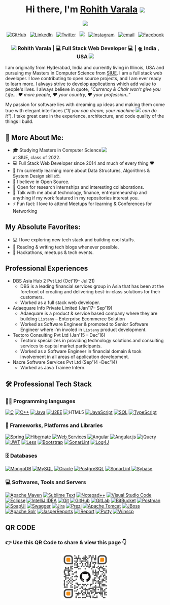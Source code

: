 <div align="center">
   <h1>Hi there, I'm <a href="https://rohith9s.com">Rohith Varala</a> <img src="https://media.giphy.com/media/hvRJCLFzcasrR4ia7z/giphy.gif" width="25px"> </h1>
   
   
   <img src="https://pronoun.cyou/x/y?subject=He&object=Him&height=20"> 
</div>

<p align='center'>
   <a href="https://github.com/rohith9s" target="_blank"><img src="https://img.icons8.com/bubbles/50/000000/github.png" alt="GitHub"/></a>&nbsp;&nbsp;
   <a href="https://www.linkedin.com/in/rohith9s/" target="_blank"><img src="https://img.icons8.com/bubbles/50/000000/linkedin.png" alt="LinkedIn"></a>&nbsp;&nbsp;
   <a href="https://twitter.com/rohith9s" target="_blank"><img src="https://img.icons8.com/bubbles/50/000000/twitter.png" alt="Twitter"></a>&nbsp;&nbsp;
   <a href="https://stackoverflow.com/users/2490556/rohith-varala" target="_blank"><img height="50" src="https://upload.wikimedia.org/wikipedia/commons/e/ef/Stack_Overflow_icon.svg"></a>&nbsp;&nbsp;
   <a href="https://www.instagram.com/rohith9s/" target="_blank"><img src="https://img.icons8.com/bubbles/50/000000/instagram-new--v2.png"  alt="Instagram"></a>&nbsp;&nbsp;
   <a  href="mailto:java.rohith9@gmail.com" target="_blank"><img src="https://img.icons8.com/bubbles/50/000000/gmail-new.png" alt="email"></a>&nbsp;&nbsp;
  	<a href="https://www.facebook.com/rohith9S/" target="_blank"><img src="https://img.icons8.com/bubbles/50/000000/facebook-new.png" alt="Facebook"/></a>

 </p>


<div align="center">
<h3><img src="https://media.giphy.com/media/WUlplcMpOCEmTGBtBW/giphy.gif" width="30"> Rohith Varala | 💻 Full Stack Web Developer 💻 | 🛸 India , USA <img src="https://media.giphy.com/media/WUlplcMpOCEmTGBtBW/giphy.gif" width="30"></h3>
</div>

I am originally from Hyderabad, India and currently living in Illinois, USA and pursuing my Masters in Computer Science from [SIUE](https://www.siue.edu/). I am a full stack web developer. I love contributing to open source projects, and I am ever ready to learn more. I always strive to develop applications which add value to people's lives. I always believe in quote, *"Currency & Chair won't give you Life... ❤ more people, ❤ your country, ❤ your profession.."*

My passion for software lies with dreaming up ideas and making them come true with elegant interfaces (*"If you can dream, your machine  <img src="https://media.giphy.com/media/WUlplcMpOCEmTGBtBW/giphy.gif" width="30"> can do it"*). I take great care in the experience, architecture, and code quality of the things I build.

## 🧐 More About Me:

<img align='right' src='https://octodex.github.com/images/hula_loop_octodex03.gif' width='200"'>

- 🎓 Studying Masters in Computer Science at SIUE, class of 2022.
- 💻 Full Stack Web Developer since 2014 and much of every thing ❤️
- 🌱 I’m currently learning more about Data Structures, Algorithms & System Design skills🤓.
- 🧡 I believe in Open Source.
- 👯 Open for research internships and interesting collaborations.
- 💬 Talk with me about technology, finance, entrepreneurship and anything if my work featured in my repositories interest you.
- ⚡ Fun fact: I love to attend Meetups for learning & Conferences for Networking


## My Absolute Favorites:

- 💻  I love exploring new tech stack and building cool stuffs.
- 📰  Reading & writing tech blogs whenever possible.
- 🍕  Hackathons, meetups & tech events.

## Professional Experiences
* DBS Asia Hub 2 Pvt Ltd (Oct’19– Jul’21)
   * DBS is a leading financial services group in Asia that has been at the forefront of creating and delivering best-in-class solutions for their customers.
   * Worked as a full stack web developer.
* Adaequare Info Private Limited (Jan’17– Sep'19)
   * Adaequare is a product & service based company where they are building `Listany` – Enterprise Ecommerce Solution
   * Worked as Software Engineer & promoted to Senior Software Engineer where i'm involed in `Listany` product development.
* Tectoro Consulting Pvt Ltd (Jan'15 – Dec'16)
   * Tectoro specializes in providing technology solutions and consulting services to capital market participants.
   * Worked as a Software Engineer in financial domain & took involvement in all areas of application development.
* Nacre Software Services Pvt Ltd (Sep'14 –Dec'14) 
   * Worked as Java Trainee Intern.

## 🛠️ Professional Tech Stack

### 👨‍💻 Programming languages
 <a href="https://github.com/rohith9s"><img alt="C" src="https://custom-icon-badges.herokuapp.com/badge/C-03599C.svg?logo=c-in-hexagon&logoColor=white"></a>
 <a href="https://github.com/rohith9s"><img alt="C++" src="https://custom-icon-badges.herokuapp.com/badge/C++-9C033A.svg?logo=cpp2&logoColor=white"></a>
 <a href="https://github.com/rohith9s"><img alt="Java" src="https://img.shields.io/badge/Java-%23007396.svg?logo=java&logoColor=white"></a>
 <a href="https://github.com/rohith9s"><img alt="J2EE" src="https://img.shields.io/badge/J2EE-blue"></a> 
 ![HTML5](https://img.shields.io/badge/-HTML5-E34F26?style=flat-square&logo=html5&logoColor=white)
 <a href="https://github.com/rohith9s"><img alt="JavaScript" src="https://img.shields.io/badge/JavaScript%20-%23F7DF1E.svg?logo=javascript&logoColor=black"></a>
 <a href="https://github.com/rohith9s"><img alt="SQL" src="https://img.shields.io/badge/SQL%20-%23025E8C.svg?logo=amazon-dynamodb&logoColor=white"></a>
 <a href="https://github.com/rohith9s"><img alt="TypeScript" src="https://img.shields.io/badge/TypeScript-007ACC.svg?logo=typescript&logoColor=white"></a>


### 🧰 Frameworks, Platforms and Libraries
<p>
    <a href="https://github.com/rohith9s"><img alt="Spring" height="20"  src="https://img.shields.io/badge/spring-%236DB33F.svg?style=for-the-badge&logo=spring&logoColor=white"></a>
   <a href="https://github.com/rohith9s"><img alt="Hibernate" src="https://img.shields.io/badge/Hibernate-yellowgreen"></a>
      <a href="https://github.com/rohith9s"><img alt="Web Services" src="https://img.shields.io/badge/Web%20Services-brightgreen"></a>
    <a href="https://github.com/rohith9s"><img alt="Angular" height="20"  src="https://img.shields.io/badge/angular-%23DD0031.svg?style=for-the-badge&logo=angular&logoColor=white"></a>
    <a href="https://github.com/rohith9s"><img alt="Angular.js" height="20"  src="https://img.shields.io/badge/angular.js-%23E23237.svg?style=for-the-badge&logo=angularjs&logoColor=white"></a>
	<a href="https://github.com/rohith9s"><img alt="jQuery" height="20"  src="https://img.shields.io/badge/jquery-%230769AD.svg?style=for-the-badge&logo=jquery&logoColor=white"></a>
	<a href="https://github.com/rohith9s"><img alt="JWT" height="20"  src="https://img.shields.io/badge/JWT-black?style=for-the-badge&logo=JSON%20web%20tokens"></a>
	<a href="https://github.com/rohith9s"><img alt="Less" height="20"  src="https://img.shields.io/badge/less-2B4C80?style=for-the-badge&logo=less&logoColor=white"></a>
   <a href="#"><img alt="Bootstrap" src="https://img.shields.io/badge/Bootstrap-7952B3.svg?logo=bootstrap&logoColor=white"></a>
   <a href="#"><img alt="SonarLint" src="https://img.shields.io/badge/-SonarLint-CB2029?logo=sonarlint&logoColor=white"></a>
   <a href="https://github.com/rohith9s"><img alt="Log4J" src="https://img.shields.io/badge/Log4J-blue"></a> 
</p>

### 🗄️ Databases
<p>
    <a href="#"><img alt="MongoDB" height="20" src ="https://img.shields.io/badge/MongoDB-%234ea94b.svg?logo=mongodb&logoColor=white"></a>
    <a href="#"><img alt="MySQL" height="20" src="https://img.shields.io/badge/MySQL-%2300f.svg?logo=mysql&logoColor=white"></a>
    <a href="#"><img alt="Oracle" height="20" src ="https://img.shields.io/badge/Oracle-F00000.svg?logo=oracle&logoColor=white"></a>
    <a href="#"><img alt="PostgreSQL" height="20" src ="https://img.shields.io/badge/PostgreSQL-316192.svg?logo=postgresql&logoColor=white"></a>
    <a href="#"><img alt="SonarLint" height="20" src="https://img.shields.io/badge/MariaDB-black?style=flat-square&logo=mariadb"></a>
    <a href="https://github.com/rohith9s"><img alt="Sybase" src="https://img.shields.io/badge/Sybase-blue"></a>
</p>

### 💻 Softwares, Tools and Servers
<p>
   <a href="#"><img alt="Apache Maven"  height="20" src="https://img.shields.io/badge/apache_maven-C71A36?style=for-the-badge&logo=apachemaven&logoColor=white"></a>
   <a href="#"><img alt="Sublime Text" height="20" src="https://img.shields.io/badge/-Sublime%20Text-302E31?logo=sublime-text&logoColor=white"></a>
   <a href="#"><img alt="Notepad++" height="20" src="https://img.shields.io/badge/Notepad++-90E59A.svg?style=for-the-badge&logo=notepad%2B%2B&logoColor=black"></a>
   <a href="#"><img alt="Visual Studio Code" height="20" src="https://img.shields.io/badge/Visual%20Studio%20Code-0078d7.svg?logo=visual-studio-code&logoColor=white"></a>
   <a href="#"><img alt="Eclipse" height="20" src="https://img.shields.io/badge/Eclipse-FE7A16.svg?style=for-the-badge&logo=Eclipse&logoColor=white"></a>
   <a href="#"><img alt="IntelliJ IDEA" height="20" src="https://img.shields.io/badge/IntelliJIDEA-000000.svg?style=for-the-badge&logo=intellij-idea&logoColor=white"></a>
   <a href="#"> <img alt="Git" height="20"  src="https://img.shields.io/badge/Git%20-%23F05033.svg?logo=git&logoColor=white"></a>
   <a href="#"><img alt="GitHub" height="20" src="https://img.shields.io/badge/-GitHub-181717?style=flat-square&logo=github"></a>
   <a href="#"><img alt="GitLab" height="20" src="https://img.shields.io/badge/-GitLab-FCA121?style=flat-square&logo=gitlab"></a>
   <a href="#"><img alt="BitBucket" height="20" src="https://img.shields.io/badge/-BitBucket-darkblue?style=flat-square&logo=bitbucket"></a>
   <a href="#"><img alt="Postman" height="20" src="https://img.shields.io/badge/Postman-FF6C37?logo=postman&logoColor=white"></a>
   <a href="https://github.com/rohith9s"><img alt="SoapUI" src="https://img.shields.io/badge/SoapUI-blue"></a>
   <a href="#"><img alt="Swagger"  height="20" src="https://img.shields.io/badge/Swagger-85EA2D?style=for-the-badge&logo=Swagger&logoColor=white"></a>
   <a href="#"><img alt="Jira" height="20" src="https://img.shields.io/badge/jira-%230A0FFF.svg?style=for-the-badge&logo=jira&logoColor=white"></a>
   <a href="#"><img alt="Prezi" height="20" src="https://img.shields.io/badge/Prezi-%23000000.svg?style=for-the-badge&logo=Prezi&logoColor=white"></a>
   <a href="https://github.com/rohith9s"><img alt="Apache Tomcat" src="https://img.shields.io/badge/Apache%20Tomcat-blue"></a>
   <a href="https://github.com/rohith9s"><img alt="JBoss" src="https://img.shields.io/badge/JBoss-red"></a>
   <a href="https://github.com/rohith9s"><img alt="Apache Solr" src="https://img.shields.io/badge/Apache%20Solr-tan"></a> 
   <a href="https://github.com/rohith9s"><img alt="JasperReports" src="https://img.shields.io/badge/JasperReports-Blue"></a> 
   <a href="https://github.com/rohith9s"><img alt="IReport" src="https://img.shields.io/badge/IReport-Yellow"></a> 
   <a href="https://github.com/rohith9s"><img alt="Putty" src="https://img.shields.io/badge/Putty-Gray"></a> 
  <a href="https://github.com/rohith9s"><img alt="Winscp" src="https://img.shields.io/badge/Winscp-Gray"></a> 
	
</p>

## QR CODE
<h3> 👉 Use this QR Code to share & view this page 👇</h3> 
<div align="center"> <img alt="rohith9s_qr_code" src="https://github.com/rohith9s/rohith9s/blob/main/rohith9s-QR-Code.png" align="center" style="width: 30%" /></div>


<!--
**rohith9s/rohith9s** is a ✨ _special_ ✨ repository because its `README.md` (this file) appears on your GitHub profile.

Here are some ideas to get you started:

- 🔭 I’m currently working on ...
- 🌱 I’m currently learning ...
- 👯 I’m looking to collaborate on ...
- 🤔 I’m looking for help with ...
- 💬 Ask me about ...
- 📫 How to reach me: ...
- 😄 Pronouns: ...
- ⚡ Fun fact: ...
-->
